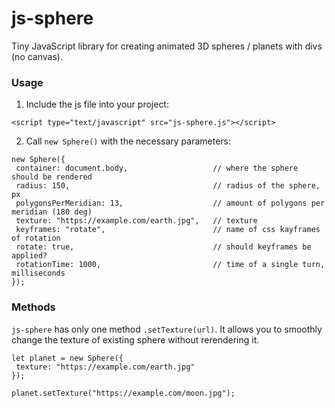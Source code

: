 # js-sphere
Tiny JavaScript library for creating animated 3D spheres / planets with divs (no canvas).

### Usage

1. Include the js file into your project:
```
<script type="text/javascript" src="js-sphere.js"></script>
```
2. Call `new Sphere()` with the necessary parameters:
```
new Sphere({
 container: document.body,                   // where the sphere should be rendered
 radius: 150,                                // radius of the sphere, px
 polygonsPerMeridian: 13,                    // amount of polygons per meridian (180 deg)
 texture: "https://example.com/earth.jpg",   // texture
 keyframes: "rotate",                        // name of css kayframes of rotation
 rotate: true,                               // should keyframes be applied?
 rotationTime: 1000,                         // time of a single turn, milliseconds 
});
```

### Methods

`js-sphere` has only one method `.setTexture(url)`. It allows you to smoothly change the texture of existing sphere without rerendering it.
```
let planet = new Sphere({
 texture: "https://example.com/earth.jpg"
});

planet.setTexture("https://example.com/moon.jpg");
```
